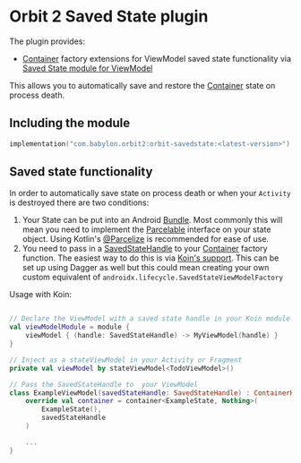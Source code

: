 # Orbit 2 Saved State plugin

The plugin provides:

- [Container](../orbit-2-core/src/main/java/com/babylon/orbit2/Container.kt)
  factory extensions for ViewModel saved state functionality via
  [Saved State module for ViewModel](https://developer.android.com/topic/libraries/architecture/viewmodel-savedstate)
  
This allows you to automatically save and restore the
[Container](../orbit-2-core/src/main/java/com/babylon/orbit2/Container.kt) state
on process death.

## Including the module

```kotlin
implementation("com.babylon.orbit2:orbit-savedstate:<latest-version>")
```

## Saved state functionality

In order to automatically save state on process death or when your `Activity` is
destroyed there are two conditions:

1. Your State can be put into an Android
   [Bundle](https://developer.android.com/reference/android/os/Bundle). Most
   commonly this will mean you need to implement the
   [Parcelable](https://developer.android.com/reference/android/os/Parcelable)
   interface on your state object. Using Kotlin's
   [@Parcelize](https://kotlinlang.org/docs/reference/compiler-plugins.html#parcelable-implementations-generator)
   is recommended for ease of use.
1. You need to pass in a
   [SavedStateHandle](https://developer.android.com/reference/androidx/lifecycle/SavedStateHandle)
   to your
   [Container](../orbit-2-core/src/main/java/com/babylon/orbit2/Container.kt)
   factory function. The easiest way to do this is via
   [Koin's support](https://doc.insert-koin.io/#/koin-android/viewmodel?id=viewmodel-and-state-bundle).
   This can be set up using Dagger as well but this could mean creating your own
   custom equivalent of `androidx.lifecycle.SavedStateViewModelFactory`

Usage with Koin:

``` kotlin

// Declare the ViewModel with a saved state handle in your Koin module
val viewModelModule = module {
    viewModel { (handle: SavedStateHandle) -> MyViewModel(handle) }
}

// Inject as a stateViewModel in your Activity or Fragment
private val viewModel by stateViewModel<TodoViewModel>()

// Pass the SavedStateHandle to  your ViewModel
class ExampleViewModel(savedStateHandle: SavedStateHandle) : ContainerHost<ExampleState, Nothing>, ViewModel() {
    override val container = container<ExampleState, Nothing>(
        ExampleState(),
        savedStateHandle
    )

    ...
}

```
